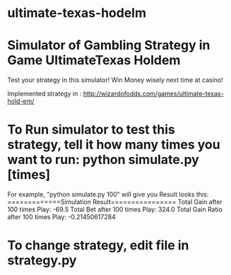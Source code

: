# ultimate-texas-hodelm
# Simulator of Gambling Strategy in Game UltimateTexas Holdem

Test your strategy in this simulator! Win Money wisely next time at casino! 

Implemented strategy in : http://wizardofodds.com/games/ultimate-texas-hold-em/

# To Run simulator to test this strategy, tell it how many times you want to run: python simulate.py [times]

For example, "python simulate.py 100" will give you 
  Result looks this: 
  =============Simulation Result================
  Total Gain after  100  times Play:  -69.5
  Total Bet after  100  times Play:  324.0
  Total Gain Ratio after  100  times Play:  -0.21450617284

# To change strategy, edit file in strategy.py
